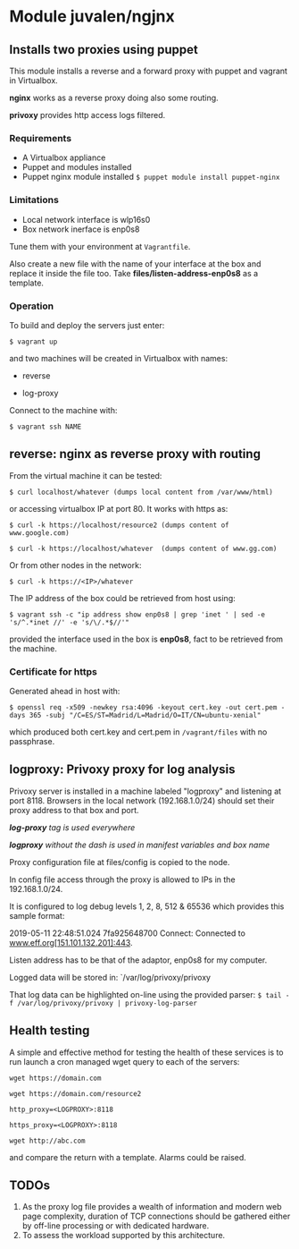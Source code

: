 # Module juvalen/ngjnx
## Installs two proxies using puppet
This module installs a reverse and a forward proxy with puppet and vagrant in Virtualbox.

**nginx** works as a reverse proxy doing also some routing.

**privoxy** provides http access logs filtered.

### Requirements
* A Virtualbox appliance
* Puppet and modules installed
* Puppet nginx module installed
`$ puppet module install puppet-nginx`

### Limitations
* Local network interface is wlp16s0
* Box network inerface is enp0s8

Tune them with your environment at `Vagrantfile`.

Also create a new file with the name of your interface at the box and replace it inside the file too. Take **files/listen-address-enp0s8** as a template.

### Operation
To build and deploy the servers just enter:

`$ vagrant up`

and two machines will be created in Virtualbox with names:

- reverse

- log-proxy

Connect to the machine with:

`$ vagrant ssh NAME`

## reverse: nginx as reverse proxy with routing
From the virtual machine it can be tested:

`$ curl localhost/whatever (dumps local content from /var/www/html)`

or accessing virtualbox IP at port 80. It works with https as:

`$ curl -k https://localhost/resource2 (dumps content of www.google.com)`

`$ curl -k https://localhost/whatever  (dumps content of www.gg.com)`

Or from other nodes in the network:

`$ curl -k https://<IP>/whatever`

The IP address of the box could be retrieved from host using:

`$ vagrant ssh -c "ip address show enp0s8 | grep 'inet ' | sed -e 's/^.*inet //' -e 's/\/.*$//'"`

provided the interface used in the box is **enp0s8**, fact to be retrieved from the machine.

### Certificate for https
Generated ahead in host with:

`$ openssl req -x509 -newkey rsa:4096 -keyout cert.key -out cert.pem -days 365 -subj "/C=ES/ST=Madrid/L=Madrid/O=IT/CN=ubuntu-xenial"`

which produced both cert.key and cert.pem in `/vagrant/files` with no passphrase.


## logproxy: Privoxy proxy for log analysis
Privoxy server is installed in a machine labeled "logproxy" and listening at port 8118. Browsers in the local network (192.168.1.0/24) should set their proxy address to that box and port.

_**log-proxy** tag is used everywhere_

_**logproxy** without the dash is used in manifest variables and box name_

Proxy configuration file at files/config is copied to the node.

In config file access through the proxy is allowed to IPs in the 192.168.1.0/24.

It is configured to log debug levels 1, 2, 8, 512 & 65536 which provides this sample format:

2019-05-11 22:48:51.024 7fa925648700 Connect: Connected to www.eff.org[151.101.132.201]:443.

Listen address has to be that of the adaptor, enp0s8 for my computer.

Logged data will be stored in:
`/var/log/privoxy/privoxy

That log data can be highlighted on-line using the provided parser:
`$ tail -f /var/log/privoxy/privoxy | privoxy-log-parser`

## Health testing
A simple and effective method for testing the health of these services is to run launch a cron managed wget query to each of the servers:

`wget https://domain.com`

`wget https://domain.com/resource2`

`http_proxy=<LOGPROXY>:8118`

`https_proxy=<LOGPROXY>:8118`

`wget http://abc.com`

and compare the return with a template. Alarms could be raised.

## TODOs
1. As the proxy log file provides a wealth of information and modern web page complexity, duration of TCP connections should be gathered either by off-line processing or with dedicated hardware.
1. To assess the workload supported by this architecture.
